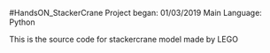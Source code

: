 #HandsON_StackerCrane
Project began: 01/03/2019
Main Language: Python

This is the source code for stackercrane model made by LEGO


